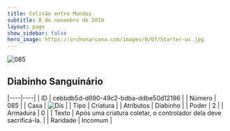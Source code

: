 ```yaml
---
title: Colisão entre Mundos
subtitle: 8 de novembro de 2019
layout: page
show_sidebar: false
hero_image: https://archonarcana.com/images/0/07/Starter-wc.jpg
---
```


![085](https://cdn.keyforgegame.com/media/card_front/pt/452_085_86R332PPCFVM_pt.png)

## Diabinho Sanguinário

|----|----|
| ID | cebbdb5d-d690-49c2-bdba-ddbe50d12196 |
| Número | 085 |
| Casa | ![Dis](https://archonarcana.com/images/thumb/e/e8/Dis.png/22px-Dis.png "Dis") |
| Tipo | Criatura |
| Atributos | Diabinho |
| Poder | 2 |
| Armadura | 0 |
| Texto | Após uma criatura coletar, o controlador dela deve sacrificá-la. |
| Raridade | Incomum |
